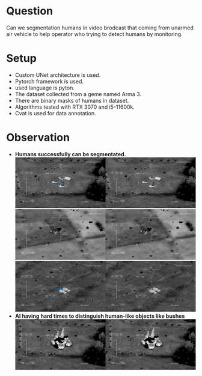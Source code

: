 # Question
Can we segmentation humans in video brodcast that coming from unarmed air vehicle to help operator who trying to detect humans by monitoring.

# Setup
- Custom UNet architecture is used.
- Pytorch framework is used.
- used language is pyton.
- The dataset collected from a geme named Arma 3.
- There are binary masks of humans in dataset.
- Algorithms tested with RTX 3070 and i5-11600k.
- Cvat is used for data annotation.

# Observation
- **Humans successfully can be segmentated.**
	![alt text](media\0.jpg)
    ![alt text](media\2.jpg)
    ![alt text](media\10.jpg)
- **AI having hard times to distinguish human-like objects like bushes**
    ![alt text](media\25.jpg)
